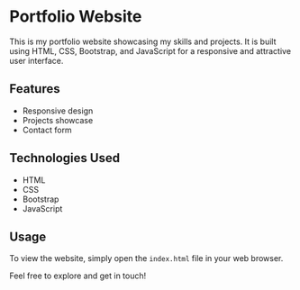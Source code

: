 # Portfolio Website

This is my portfolio website showcasing my skills and projects. It is built using HTML, CSS, Bootstrap, and JavaScript for a responsive and attractive user interface.

## Features

- Responsive design
- Projects showcase
- Contact form

## Technologies Used

- HTML
- CSS
- Bootstrap
- JavaScript

## Usage

To view the website, simply open the `index.html` file in your web browser.

Feel free to explore and get in touch!
